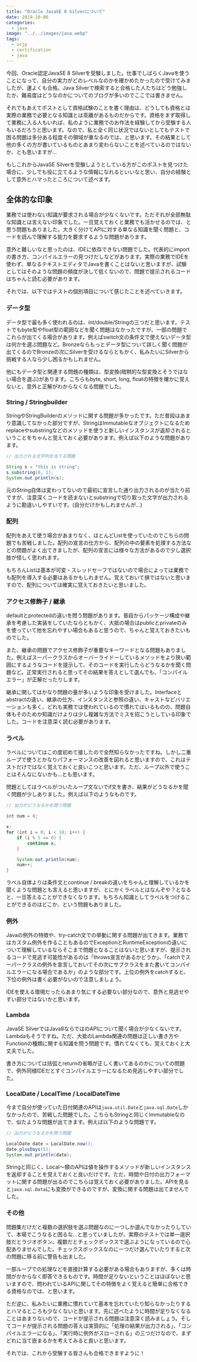 ```yaml
---
title: "Oracle JavaSE 8 Silverについて"
date: 2019-10-06
categories: 
  - java
image: "../../images/java.webp"
tags:
  - ocjp
  - certification
  - java
---
```


今回、Oracle認定JavaSE 8 Silverを受験しました。仕事でしばらくJavaを使うことになって、自分の実力がどのレベルなのかを確かめたかったので受けてみましたが、運よくも合格。Java Silverで検索すると合格した人たちはどう勉強したか、難易度はどうなのかについてのブログが多いのでここでは書きません。

それでもあえてポストとして資格試験のことを書く理由は、どうしても資格とは実際の業務で必要となる知識とは乖離があるものだからです。資格をまず取得して業務に入る人もいれば、私のように業務でのお作法を経験してから受験する人もいるだろうと思います。なので、私と全く同じ状況ではないとしてもテストで困る問題は多分ある程度その領域が重なるのでは、と思います。その結果として他の多くの方が書いているものとあまり変わらないことを述べているのではないか、とも思いますが…

もしこれからJavaSE Silverを受験しようとしている方がこのポストを見つけた場合に、少しでも役に立てるような情報になれるといいなと思い、自分の経験として意外とハマったところについて述べます。

## 全体的な印象

業務では使わない知識が要求される場合が少なくないです。ただそれが全部無駄な知識とは言えない印象でした。一旦覚えておくと業務でも活かせるのでは、と思う問題もありました。大きく分けてAPIに対する単なる知識を聞く問題と、コードを読んで理解する能力を要求するような問題があります。

意外と難しいなと思ったのは、IDEに依存できない問題でした。代表的にimportの書き方、コンパイルエラーの見つけだしなどがあります。実際の業務でIDEを使わず、単なるテキストエディタでJavaを書くことはないと思いますが、試験としてはそのような問題の頻度が決して低くないので、問題で提示されるコードはちゃんと読む必要があります。

それでは、以下ではテストの個別項目について感じたことを述べていきます。

### データ型

データ型で最も多く使われるのは、int/double/Stringの三つだと思います。テストでもbyte型やfloat型の範囲などを聞く問題はなかったですが、一部の問題でこれらが出てくる場合があります。例えばswitch文の条件文で使えないデータ型は何かを選ぶ問題など。Bronzeならもっとデータ型について詳しく聞く問題が出てくるのでBronzeの次にSilverを受けるならともかく、私みたいにSilverから挑戦する人なら少し困るかもしれません。

他にもデータ型と関連する問題の種類は、型変換(暗黙的な型変換とそうではない場合を選ぶ)があります。こちらもbyte, short, long, floatの特徴を確かに覚えないと、意外と正解がわからなくなる問題でした。

### String / Stringbuilder

StringやStringBuilderのメソッドに関する問題が多かったです。ただ普段はあまり意識してなかった部分ですが、StringはImmutableなオブジェクトになるためreplaceやsubstringなどのメソッドを使うと新しいインスタンスが返却されるということをちゃんと覚えておく必要があります。例えば以下のような問題があります。

```java
// 出力される文字列を当てる問題

String s = "this is string";
s.substring(0, 1);
System.out.println(s);
```

元のString自体は変わってないので最初に宣言した通り出力されるのが当たり前ですが、注意深くコードを読まないとsubstringで切り取った文字が出力されるように勘違いしやすいです。(自分だけかもしれませんが…)

### 配列

配列をあえて使う場合があまりなく、ほとんどListを使っていたのでこちらの問題でも苦戦しました。配列の宣言の仕方から、配列の中の要素を処理する方法などの問題がよく出てきましたが、配列の宣言には様々な方法があるので少し選択肢が怪しく思われます。

もちろんListは基本が可変・スレッドセーフではないので場合によっては業務でも配列を導入する必要はあるかもしれません。覚えておいて損ではないと思いますので、配列については確実に覚えておきたいと思いました。

### アクセス修飾子 / 継承

defaultとprotectedの違いを問う問題があります。普段からパッケージ構成や継承を考慮した実装をしていたならともかく、大抵の場合はpublicとprivateのみを使っていて他を忘れやすい場合もあると思うので、ちゃんと覚えておきたいものでした。

また、継承の問題でアクセス修飾子が重要なキーワードとなる問題もありました。例えばスーパークラスからオーバーライドーしているメソッドをより狭い範囲にするようなコードを提示して、そのコードを実行したらどうなるかを聞く問題など。正常実行されると思ってその結果を答えとして選んでも、「コンパイルエラー」が正解だったりします。

継承に関してはかなり問題の量が多いような印象を受けました。Interfaceとabstractの違い、継承の仕方、インスタンスと参照の違い、キャストなどバリエーションも多く、どれも実務では使われているので慣れてはいるものの、問題自体もそのためか知識だけよりは少し複雑な方法でミスを招こうとしている印象でした。コードを注意深く読む必要があります。

### ラベル

ラベルについてはこの度初めて接したので全然知らなかったですね。しかし二重ループで使うとかなりパフォーマンスの改善を図れると思いますので、これはテストだけではなく覚えておくと良いこつと思います。ただ、ループ以外で使うことはそんなにないかも…とも思います。

問題としてはラベルがついたループ文ないでif文を書き、結果がどうなるかを聞く問題が少しありました。例えば以下のようなものです。

```java
// 出力がどうなるかを問う問題

int num = 0;

x:
for (int i = 0; i < 10; i++) {
    if (i % 5 == 0) {
        continue x;
    }

    System.out.println(num);
    num++;
}
```

ラベル自体よりは条件文とcontinue / breakの違いをちゃんと理解しているかを聞くような問題とも言えると思いますが、とにかくラベルとはなんぞや？となると、一旦答えることができなくなります。もちろん知識としてラベルをつけることができるのはどこか、という問題もありました。

### 例外

Javaの例外の特徴や、try-catch文での挙動に関する問題が出てきます。業務ではカスタム例外を作ることもあるのでExceptionとRuntimeExceptionの違いについて理解しているならそこまで問題となることはないと思いますが、提示されるコードで見逃す可能性があるのは「throws宣言があるかどうか」、「catchでスーパークラスの例外を宣言しておいてその次にサブクラスをまた書いてコンパイルエラーになる場合であるか」のような部分です。上位の例外をcatchすると、下位の例外は書く必要がないので注意しましょう。

IDEを使える環境だったらあまり気にする必要ない部分なので、意外と見逃せやすい部分ではないかと思います。

### Lambda

JavaSE SilverではJava8ならではのAPIについて聞く場合が少なくないです。Lambdaもそうですね。ただ、大抵のLambda関連の問題は正しい書き方やFunctionの種類に関する知識を問う問題です。慣れてなくても、覚えておくと大丈夫でした。

書き方については括弧とreturnの省略が正しく書いてあるのかについての問題で、例外同様IDEだとすぐコンパイルエラーになるため見逃しやすい部分でした。

### LocalDate / LocalTime / LocalDateTime

今まで自分が使っていた日付関連のAPIは`java.util.Date`と`java.sql.Date`しかなかったので、苦戦した問題でした。こちらもStringと同じくImmutableなので、似たような問題が出てきます。例えば以下のような問題です。

```java
// 出力がどうなるかを問う問題

LocalDate date = LocalDate.now();
date.plusDays(5);
System.out.println(date);
```

Stringと同じく、Local〜類のAPIは値を操作するメソッドが新しいインスタンスを返却することを覚えておくと良いだけです。ただ、時間や日付の出力フォーマットに関する問題が出るのでこちらは覚えておく必要がありました。APIを見ると`java.sql.Data`にも変換ができるのですが、変換に関する問題は出てませんでした。

### その他

問題集だけだと複数の選択肢を選ぶ問題なのに一つしか選んでなかったりしていて、本場でこうなると困るな…と思っていましたが、実際のテストでは単一選択肢だとラジオボタン、複数だとチェックボックスで選ぶようになっているので心配ありませんでした。チェックスボックスなのに一つだけ選んでいたりすると次の問題に移る前に警告も出ました。

一部ループでの処理などを直接計算する必要がある場合もありますが、多くは時間がかからなく即答できるものです。時間が足りないということはほぼないと思いますので、問われているAPIに関してその特徴をよく覚えると簡単に合格できる資格なのでは、と思います。

ただ逆に、私みたいに業務に慣れていて基本を忘れていたり知らなかったりするとハマるところも少なくないと思います。先に述べたように時間が足りなくなることはあまりないので、コードが提示される問題は注意深く読みましょう。そしてコードが提示される問題の答えは実質的に「処理の結果が出力される」、「コンパイルエラーになる」、「実行時に例外がスローされる」の三つだけなので、まずどれに当て嵌まるかを考えてみると良いと思います。

それでは、これから受験する皆さんも合格できますように！
